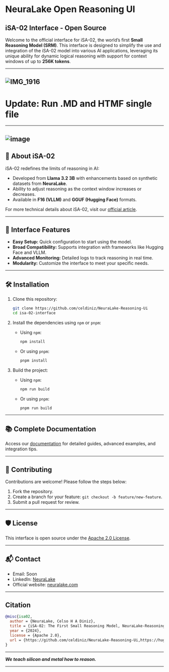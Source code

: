 
# NeuraLake Open Reasoning UI  
## iSA-02 Interface - Open Source

Welcome to the official interface for iSA-02, the world’s first **Small Reasoning Model (SRM)**. This interface is designed to simplify the use and integration of the iSA-02 model into various AI applications, leveraging its unique ability for dynamic logical reasoning with support for context windows of up to **256K tokens**.

---  
![IMG_1916](https://github.com/user-attachments/assets/3971bd4f-6986-4f36-a9d8-f6d8d48d84e9)  
---

# Update: Run .MD and HTMF single file
---
![image](https://github.com/user-attachments/assets/77be1e50-46e6-4129-8738-6cc0b28ba9be)
---

## 🌟 **About iSA-02**

iSA-02 redefines the limits of reasoning in AI:  
- Developed from **Llama 3.2 3B** with enhancements based on synthetic datasets from **NeuraLake**.  
- Ability to adjust reasoning as the context window increases or decreases.  
- Available in **F16 (VLLM)** and **GGUF (Hugging Face)** formats.

For more technical details about iSA-02, visit our [official article](https://huggingface.co/NeuraLakeAi/iSA-02-Nano-1B-Preview).

---

## 🚀 **Interface Features**

- **Easy Setup:** Quick configuration to start using the model.  
- **Broad Compatibility:** Supports integration with frameworks like Hugging Face and VLLM.  
- **Advanced Monitoring:** Detailed logs to track reasoning in real time.  
- **Modularity:** Customize the interface to meet your specific needs.

---

## 🛠️ **Installation**

1. Clone this repository:
   ```bash
   git clone https://github.com/celdiniz/NeuraLake-Reasoning-Ui
   cd isa-02-interface
   ```

2. Install the dependencies using `npm` or `pnpm`:
   - Using `npm`:
     ```bash
     npm install
     ```
   - Or using `pnpm`:
     ```bash
     pnpm install
     ```

3. Build the project:
   - Using `npm`:
     ```bash
     npm run build
     ```
   - Or using `pnpm`:
     ```bash
     pnpm run build
     ```

---

## 📚 **Complete Documentation**

Access our [documentation](https://huggingface.co/NeuraLakeAi/iSA-02-Nano-1B-Preview) for detailed guides, advanced examples, and integration tips.

---

## 🧪 **Contributing**

Contributions are welcome! Please follow the steps below:  
1. Fork the repository.  
2. Create a branch for your feature: `git checkout -b feature/new-feature`.  
3. Submit a pull request for review.

---

## 🛡️ **License**

This interface is open source under the [Apache 2.0 License](LICENSE).

---

## 📬 **Contact**

- Email: Soon  
- LinkedIn: [NeuraLake](https://www.linkedin.com/company/neuralake)  
- Official website: [neuralake.com](https://neuralake.com.br)

---

## Citation  

```bibtex
@misc{isa02,
  author = {NeuraLake, Celso H A Diniz},
  title = {iSA-02: The First Small Reasoning Model, NeuraLake-Reasoning-Ui},
  year = {2024},
  license = {Apache 2.0},
  url = {https://github.com/celdiniz/NeuraLake-Reasoning-Ui,https://huggingface.co/NeuraLakeAi/iSA-02-Nano-1B-Preview},
}
```  

---

**_We teach silicon and metal how to reason._**

---
